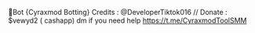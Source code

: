 💎Bot {Cyraxmod Botting}
Credits : @DeveloperTiktok016 // Donate : $vewyd2 ( cashapp) dm if you need help https://t.me/CyraxmodToolSMM
